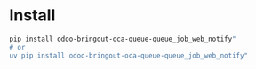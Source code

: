 # Install

```bash
pip install odoo-bringout-oca-queue-queue_job_web_notify"
# or
uv pip install odoo-bringout-oca-queue-queue_job_web_notify"
```
